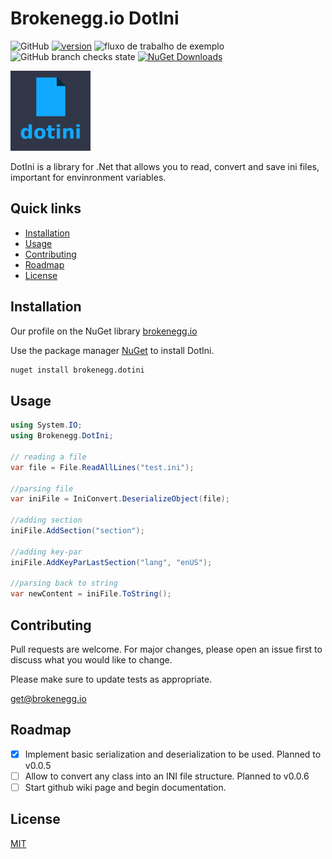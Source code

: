 # Brokenegg.io DotIni

![GitHub](https://img.shields.io/github/license/brokenegg-io/Brokenegg.DotIni)
[![version](https://img.shields.io/badge/version-0.0.4-yellow.svg)](https://semver.org)
![fluxo de trabalho de exemplo](https://github.com/brokenegg-io/Brokenegg.DotIni/actions/workflows/ci.yml/badge.svg)
![GitHub branch checks state](https://img.shields.io/github/checks-status/brokenegg-io/Brokenegg.DotIni/master)
[![NuGet Downloads](https://img.shields.io/nuget/dt/Brokenegg.DotIni.svg)](https://www.nuget.org/packages/Brokenegg.DotIni/)



<img src="https://raw.githubusercontent.com/brokenegg-io/Brokenegg.DotIni/master/dotini.png" alt="drawing" width="128"/>

DotIni is a library for .Net that allows you to read, convert and save ini files, important for envinronment variables.

## Quick links

* [Installation](#installation)
*  [Usage](#usage)
* [Contributing](#contributing)
* [Roadmap](#roadmap)
* [License](#license)

## Installation

Our profile on the NuGet library [brokenegg.io](https://www.nuget.org/profiles/brokenegg.io)

Use the package manager [NuGet](https://www.nuget.org/) to install DotIni.

```bash
nuget install brokenegg.dotini
```

## Usage

```csharp
using System.IO;
using Brokenegg.DotIni;

// reading a file
var file = File.ReadAllLines("test.ini");

//parsing file
var iniFile = IniConvert.DeserializeObject(file);

//adding section
iniFile.AddSection("section");

//adding key-par
iniFile.AddKeyParLastSection("lang", "enUS");

//parsing back to string
var newContent = iniFile.ToString();

```

## Contributing
Pull requests are welcome. For major changes, please open an issue first to discuss what you would like to change.

Please make sure to update tests as appropriate.

[get@brokenegg.io](mailto:get@brokenegg.io)

## Roadmap

- [x] Implement basic serialization and deserialization to be used. Planned to v0.0.5
- [ ] Allow to convert any class into an INI file structure.  Planned to v0.0.6
- [ ] Start github wiki page and begin documentation.

## License
[MIT](https://choosealicense.com/licenses/mit/)
